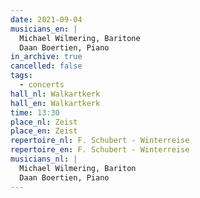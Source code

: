 ```yaml
---
date: 2021-09-04
musicians_en: |
  Michael Wilmering, Baritone
  Daan Boertien, Piano
in_archive: true
cancelled: false
tags:
  - concerts
hall_nl: Walkartkerk
hall_en: Walkartkerk
time: 13:30
place_nl: Zeist
place_en: Zeist
repertoire_nl: F. Schubert - Winterreise
repertoire_en: F. Schubert - Winterreise
musicians_nl: |
  Michael Wilmering, Bariton
  Daan Boertien, Piano
---
```

